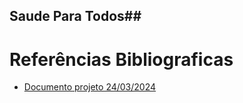 
## Saude Para Todos## 

# Referências Bibliograficas #
 - [Documento projeto 24/03/2024](https://docs.google.com/document/d/1wWBaW8Ufe1oIAvTALGnYgw5mmLLiG_8Tqyx6S2QLpJ0/edit?hl=pt-br)

